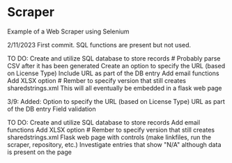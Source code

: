 # Scraper
Example of a Web Scraper using Selenium

2/11/2023
First commit.
SQL functions are present but not used.

TO DO:
  Create and utilize SQL database to store records 
    # Probably parse CSV after it has been generated
  Create an option to specify the URL (based on License Type)
  Include URL as part of the DB entry
  Add email functions
  Add XLSX option
    # Rember to specify version that still creates sharedstrings.xml
  This will all eventually be embedded in a flask web page


3/9:
Added:
  Option to specify the URL (based on License Type)
  URL as part of the DB entry
  Field validation
  
 TO DO:
  Create and utilize SQL database to store records 
  Add email functions
  Add XLSX option
    # Rember to specify version that still creates sharedstrings.xml
  Flask web page with controls (make linkfiles, run the scraper, repository, etc.)
  Investigate entries that show "N/A" although data is present on the page
  
